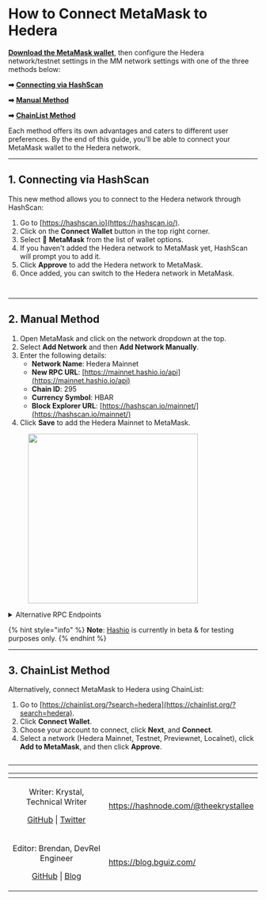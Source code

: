 # How to Connect MetaMask to Hedera

[**Download the MetaMask wallet**](https://metamask.io/download/), then configure the Hedera network/testnet settings in the MM network settings with one of the three methods below:

**➡** [**Connecting via HashScan**](how-to-connect-metamask-to-hedera.md#id-1.-connecting-via-hashscan)

**➡** [**Manual Method**](how-to-connect-metamask-to-hedera.md#id-2.-manual-method)

**➡** [**ChainList Method**](how-to-connect-metamask-to-hedera.md#id-3.-chainlist-method)

Each method offers its own advantages and caters to different user preferences. By the end of this guide, you'll be able to connect your MetaMask wallet to the Hedera network.

***

## 1. Connecting via HashScan

This new method allows you to connect to the Hedera network through HashScan:

1. Go to [https://hashscan.io](https://hashscan.io/).
2. Click on the **Connect Wallet** button in the top right corner.
3. Select 🦊 **MetaMask** from the list of wallet options.
4. If you haven't added the Hedera network to MetaMask yet, HashScan will prompt you to add it.
5. Click **Approve** to add the Hedera network to MetaMask.
6. Once added, you can switch to the Hedera network in MetaMask.

<div><figure><img src="../../.gitbook/assets/hashscan-connect-wallet (1).png" alt=""><figcaption></figcaption></figure> <figure><img src="../../.gitbook/assets/hashscan-add-mainnet-popup (1).png" alt=""><figcaption></figcaption></figure></div>

***

## 2. Manual Method&#x20;

1. Open MetaMask and click on the network dropdown at the top.
2. Select **Add Network** and then **Add Network Manually**.
3. Enter the following details:
   * **Network Name**: Hedera Mainnet
   * **New RPC URL**: [https://mainnet.hashio.io/api](https://mainnet.hashio.io/api)
   * **Chain ID**: 295
   * **Currency Symbol**: HBAR
   * **Block Explorer URL**: [https://hashscan.io/mainnet/](https://hashscan.io/mainnet/)
4. Click **Save** to add the Hedera Mainnet to MetaMask.

<div align="left"><figure><img src="../../.gitbook/assets/metamask-add-network-manual.png" alt="" width="343"><figcaption></figcaption></figure></div>

<details>

<summary>Alternative RPC Endpoints</summary>

Choose the appropriate endpoint based on whether you want to connect to Mainnet, Testnet, or Previewnet.

**Mainnet**

* [https://mainnet.hashio.io/api](https://mainnet.hashio.io/api)
* [https://295.rpc.thirdweb.com](https://295.rpc.thirdweb.com)

**Testnet**

* [https://testnet.hashio.io/api](https://testnet.hashio.io/api)
* [https://296.rpc.thirdweb.com](https://296.rpc.thirdweb.com)

**Previewnet**

* [https://previewnet.hashio.io/api](https://previewnet.hashio.io/api)
* [https://297.rpc.thirdweb.com](https://297.rpc.thirdweb.com)

</details>

{% hint style="info" %}
**Note**: [Hashio](https://swirldslabs.com/hashio/) is currently in beta & for testing purposes only.
{% endhint %}

***

## 3. ChainList Method

Alternatively, connect MetaMask to Hedera using ChainList:

1. Go to [https://chainlist.org/?search=hedera](https://chainlist.org/?search=hedera).
2. Click **Connect Wallet**.
3. Choose your account to connect, click **Next**, and **Connect**.
4. Select a network (Hedera Mainnet, Testnet, Previewnet, Localnet), click **Add to MetaMask**, and then click **Approve**.

<figure><img src="../../.gitbook/assets/hedera-networks-chainlist.png" alt=""><figcaption></figcaption></figure>

***

<table data-card-size="large" data-view="cards"><thead><tr><th align="center"></th><th data-hidden data-card-target data-type="content-ref"></th></tr></thead><tbody><tr><td align="center"><p>Writer: Krystal, Technical Writer</p><p><a href="https://github.com/theekrystallee">GitHub</a> | <a href="https://x.com/theekrystallee">Twitter</a></p></td><td><a href="https://hashnode.com/@theekrystallee">https://hashnode.com/@theekrystallee</a></td></tr><tr><td align="center"><p>Editor: Brendan, DevRel Engineer</p><p><a href="https://github.com/bguiz">GitHub</a> | <a href="https://blog.bguiz.com">Blog</a></p></td><td><a href="https://blog.bguiz.com/">https://blog.bguiz.com/</a></td></tr></tbody></table>

